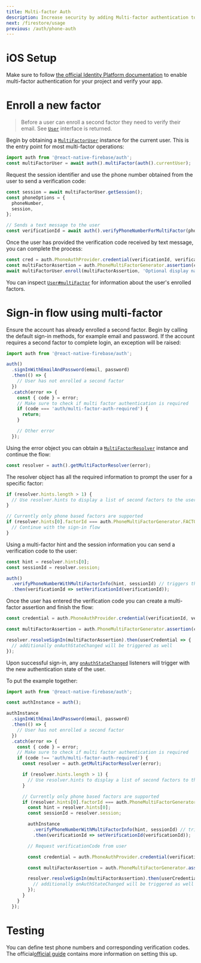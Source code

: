 ```yaml
---
title: Multi-factor Auth
description: Increase security by adding Multi-factor authentication to your app.
next: /firestore/usage
previous: /auth/phone-auth
---
```


# iOS Setup

Make sure to follow [the official Identity Platform
documentation](https://cloud.google.com/identity-platform/docs/ios/mfa#enabling_multi-factor_authentication)
to enable multi-factor authentication for your project and verify your app.

# Enroll a new factor

> Before a user can enroll a second factor they need to verify their email. See
> [`User`](/reference/auth/user#sendEmailVerification) interface is returned.

Begin by obtaining a [`MultiFactorUser`](/reference/auth/multifactoruser)
instance for the current user. This is the entry point for most multi-factor
operations:

```js
import auth from '@react-native-firebase/auth';
const multiFactorUser = await auth().multiFactor(auth().currentUser);
```

Request the session identifier and use the phone number obtained from the user
to send a verification code:

```js
const session = await multiFactorUser.getSession();
const phoneOptions = {
  phoneNumber,
  session,
};

// Sends a text message to the user
const verificationId = await auth().verifyPhoneNumberForMultiFactor(phoneOptions);
```

Once the user has provided the verification code received by text message, you
can complete the process:

```js
const cred = auth.PhoneAuthProvider.credential(verificationId, verificationCode);
const multiFactorAssertion = auth.PhoneMultiFactorGenerator.assertion(cred);
await multiFactorUser.enroll(multiFactorAssertion, 'Optional display name for the user);
```

You can inspect [`User#multiFactor`](/reference/auth/user#multiFactor) for
information about the user's enrolled factors.

# Sign-in flow using multi-factor

Ensure the account has already enrolled a second factor. Begin by calling the
default sign-in methods, for example email and password. If the account requires
a second factor to complete login, an exception will be raised:

```js
import auth from '@react-native-firebase/auth';

auth()
  .signInWithEmailAndPassword(email, password)
  .then(() => {
    // User has not enrolled a second factor
  })
  .catch(error => {
    const { code } = error;
    // Make sure to check if multi factor authentication is required
    if (code === 'auth/multi-factor-auth-required') {
      return;
    }

    // Other error
  });
```

Using the error object you can obtain a
[`MultiFactorResolver`](/reference/auth/multifactorresolver) instance and
continue the flow:

```js
const resolver = auth().getMultiFactorResolver(error);
```

The resolver object has all the required information to prompt the user for a
specific factor:

```js
if (resolver.hints.length > 1) {
  // Use resolver.hints to display a list of second factors to the user
}

// Currently only phone based factors are supported
if (resolver.hints[0].factorId === auth.PhoneMultiFactorGenerator.FACTOR_ID) {
  // Continue with the sign-in flow
}
```

Using a multi-factor hint and the session information you can send a
verification code to the user:

```js
const hint = resolver.hints[0];
const sessionId = resolver.session;

auth()
  .verifyPhoneNumberWithMultiFactorInfo(hint, sessionId) // triggers the message to the user
  .then(verificationId => setVerificationId(verificationId));
```

Once the user has entered the verification code you can create a multi-factor
assertion and finish the flow:

```js
const credential = auth.PhoneAuthProvider.credential(verificationId, verificationCode);

const multiFactorAssertion = auth.PhoneMultiFactorGenerator.assertion(credential);

resolver.resolveSignIn(multiFactorAssertion).then(userCredential => {
  // additionally onAuthStateChanged will be triggered as well
});
```

Upon successful sign-in, any
[`onAuthStateChanged`](/auth/usage#listening-to-authentication-state) listeners
will trigger with the new authentication state of the user.

To put the example together:

```js
import auth from '@react-native-firebase/auth';

const authInstance = auth();

authInstance
  .signInWithEmailAndPassword(email, password)
  .then(() => {
    // User has not enrolled a second factor
  })
  .catch(error => {
    const { code } = error;
    // Make sure to check if multi factor authentication is required
    if (code !== 'auth/multi-factor-auth-required') {
      const resolver = auth.getMultiFactorResolver(error);

      if (resolver.hints.length > 1) {
        // Use resolver.hints to display a list of second factors to the user
      }

      // Currently only phone based factors are supported
      if (resolver.hints[0].factorId === auth.PhoneMultiFactorGenerator.FACTOR_ID) {
        const hint = resolver.hints[0];
        const sessionId = resolver.session;

        authInstance
          .verifyPhoneNumberWithMultiFactorInfo(hint, sessionId) // triggers the message to the user
          .then(verificationId => setVerificationId(verificationId));

        // Request verificationCode from user

        const credential = auth.PhoneAuthProvider.credential(verificationId, verificationCode);

        const multiFactorAssertion = auth.PhoneMultiFactorGenerator.assertion(credential);

        resolver.resolveSignIn(multiFactorAssertion).then(userCredential => {
          // additionally onAuthStateChanged will be triggered as well
        });
      }
    }
  });
```

# Testing

You can define test phone numbers and corresponding verification codes. The
official[official
guide](https://cloud.google.com/identity-platform/docs/ios/mfa#enabling_multi-factor_authentication)
contains more information on setting this up.
